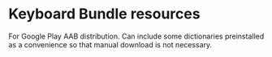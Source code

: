 # Keyboard Bundle resources

For Google Play AAB distribution. Can include some dictionaries preinstalled as a convenience so that manual download is not necessary.